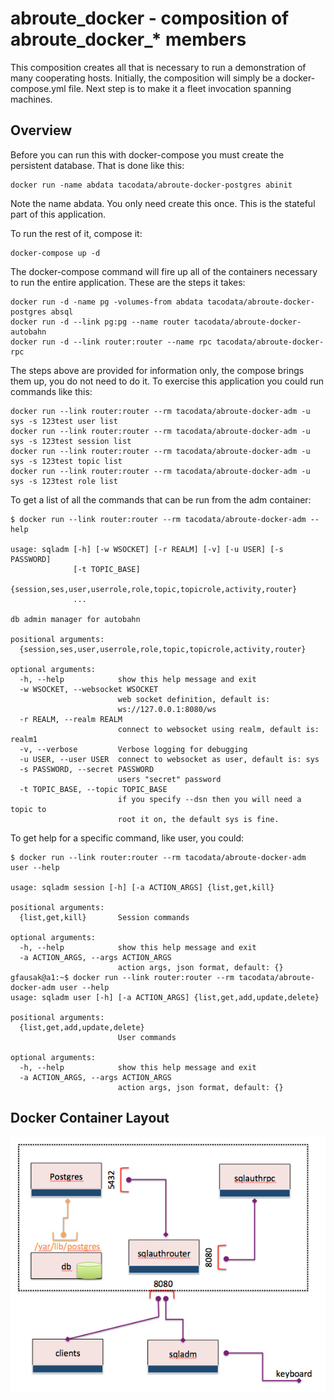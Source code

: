 # abroute_docker - composition of abroute_docker_* members
This composition creates all that is necessary to run a demonstration
of many cooperating hosts.  Initially, the composition will simply
be a docker-compose.yml file.  Next step is to make it a
fleet invocation spanning machines.

## Overview

Before you can run this with docker-compose you must create the
persistent database. That is done like this:

```
docker run -name abdata tacodata/abroute-docker-postgres abinit
```

Note the name abdata.  You only need create this once.  This is the stateful
part of this application.

To run the rest of it, compose it:

```
docker-compose up -d
```

The docker-compose command will fire up all of the containers
necessary to run the entire application. These are the steps it takes:

```
docker run -d -name pg -volumes-from abdata tacodata/abroute-docker-postgres absql
docker run -d --link pg:pg --name router tacodata/abroute-docker-autobahn
docker run -d --link router:router --name rpc tacodata/abroute-docker-rpc
```

The steps above are provided for information only, the compose brings them up, you
do not need to do it.  To exercise this application you could run commands like this:

```
docker run --link router:router --rm tacodata/abroute-docker-adm -u sys -s 123test user list
docker run --link router:router --rm tacodata/abroute-docker-adm -u sys -s 123test session list
docker run --link router:router --rm tacodata/abroute-docker-adm -u sys -s 123test topic list
docker run --link router:router --rm tacodata/abroute-docker-adm -u sys -s 123test role list
```

To get a list of all the commands that can be run from the adm container:

```
$ docker run --link router:router --rm tacodata/abroute-docker-adm --help

usage: sqladm [-h] [-w WSOCKET] [-r REALM] [-v] [-u USER] [-s PASSWORD]
              [-t TOPIC_BASE]
              {session,ses,user,userrole,role,topic,topicrole,activity,router}
              ...

db admin manager for autobahn

positional arguments:
  {session,ses,user,userrole,role,topic,topicrole,activity,router}

optional arguments:
  -h, --help            show this help message and exit
  -w WSOCKET, --websocket WSOCKET
                        web socket definition, default is:
                        ws://127.0.0.1:8080/ws
  -r REALM, --realm REALM
                        connect to websocket using realm, default is: realm1
  -v, --verbose         Verbose logging for debugging
  -u USER, --user USER  connect to websocket as user, default is: sys
  -s PASSWORD, --secret PASSWORD
                        users "secret" password
  -t TOPIC_BASE, --topic TOPIC_BASE
                        if you specify --dsn then you will need a topic to
                        root it on, the default sys is fine.

```

To get help for a specific command, like user, you could:

```
$ docker run --link router:router --rm tacodata/abroute-docker-adm user --help

usage: sqladm session [-h] [-a ACTION_ARGS] {list,get,kill}

positional arguments:
  {list,get,kill}       Session commands

optional arguments:
  -h, --help            show this help message and exit
  -a ACTION_ARGS, --args ACTION_ARGS
                        action args, json format, default: {}
gfausak@a1:~$ docker run --link router:router --rm tacodata/abroute-docker-adm user --help
usage: sqladm user [-h] [-a ACTION_ARGS] {list,get,add,update,delete}

positional arguments:
  {list,get,add,update,delete}
                        User commands

optional arguments:
  -h, --help            show this help message and exit
  -a ACTION_ARGS, --args ACTION_ARGS
                        action args, json format, default: {}

```


## Docker Container Layout

![alt text][docker_containers]

[docker_containers]:https://github.com/lgfausak/sqlauth/raw/master/docs/docker_containers.png "Docker Containers"

